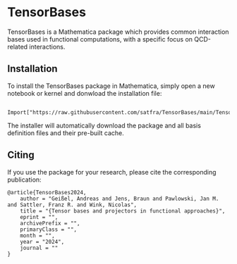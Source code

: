 # TensorBases
TensorBases is a Mathematica package which provides common interaction bases used in functional computations, with a specific focus on QCD-related interactions.

## Installation

To install the TensorBases package in Mathematica, simply open a new notebook or kernel and donwload the installation file:
```
  Import["https://raw.githubusercontent.com/satfra/TensorBases/main/TensorBasesInstaller.m"]
```
The installer will automatically download the package and all basis definition files and their pre-built cache.

## Citing

If you use the package for your research, please cite the corresponding publication:

```
@article{TensorBases2024,
    author = "Geißel, Andreas and Jens, Braun and Pawlowski, Jan M. and Sattler, Franz R. and Wink, Nicolas",
    title = "{Tensor bases and projectors in functional approaches}",
    eprint = "",
    archivePrefix = "",
    primaryClass = "",
    month = "",
    year = "2024",
    journal = ""
}
```
